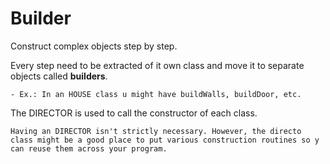 # Builder

Construct complex objects step by step.

Every step need to be extracted of it own class and move it to separate objects called **builders**.

    - Ex.: In an HOUSE class u might have buildWalls, buildDoor, etc.

The DIRECTOR is used to call the constructor of each class.

    Having an DIRECTOR isn't strictly necessary. However, the directo class might be a good place to put various construction routines so y can reuse them across your program.
